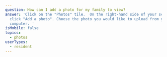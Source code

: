 ```yaml
---
question: How can I add a photo for my family to view?
answer: 'Click on the "Photos" tile.  On the right-hand side of your screen,
  click "Add a photo". Choose the photo you would like to upload from your
  computer. '
isMobile: false
topics:
  - photos
userTypes:
  - resident
---
```

